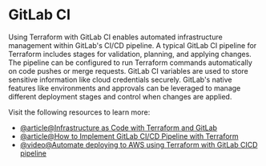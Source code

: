 # GitLab CI

Using Terraform with GitLab CI enables automated infrastructure management within GitLab's CI/CD pipeline. A typical GitLab CI pipeline for Terraform includes stages for validation, planning, and applying changes. The pipeline can be configured to run Terraform commands automatically on code pushes or merge requests. GitLab CI variables are used to store sensitive information like cloud credentials securely. GitLab's native features like environments and approvals can be leveraged to manage different deployment stages and control when changes are applied.

Visit the following resources to learn more:

- [@article@Infrastructure as Code with Terraform and GitLab](https://docs.gitlab.com/ee/user/infrastructure/iac/)
- [@article@How to Implement GitLab CI/CD Pipeline with Terraform](https://spacelift.io/blog/gitlab-terraform)
- [@video@Automate deploying to AWS using Terraform with GitLab CICD pipeline](https://www.youtube.com/watch?v=oqOzM_WBqZc)
